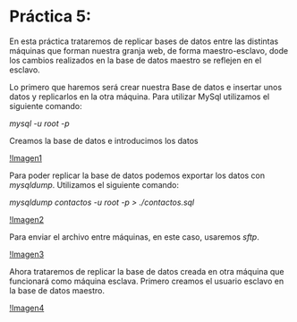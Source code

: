 # Práctica 5:

En esta práctica trataremos de replicar bases de datos entre las distintas máquinas que forman nuestra granja web, de forma maestro-esclavo, dode los cambios realizados en la base de datos maestro se reflejen en el esclavo.

Lo primero que haremos será crear nuestra Base de datos e insertar unos datos y replicarlos en la otra máquina. Para utilizar MySql utilizamos el siguiente comando:

*mysql -u root -p*

Creamos la base de datos e introducimos los datos

[!Imagen1]()

Para poder replicar la base de datos podemos exportar los datos con *mysqldump*. Utilizamos el siguiente comando:

*mysqldump contactos -u root -p > ./contactos.sql*

[!Imagen2]()

Para enviar el archivo entre máquinas, en este caso, usaremos *sftp*.

[!Imagen3]()

Ahora trataremos de replicar la base de datos creada en otra máquina que funcionará como máquina esclava. Primero creamos el usuario esclavo en la base de datos maestro.

[!Imagen4]()
